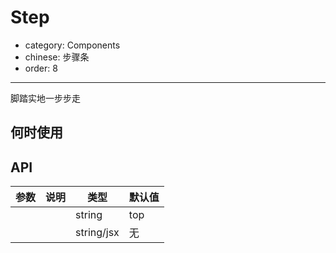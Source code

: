 # Step

- category: Components
- chinese: 步骤条
- order: 8

---

脚踏实地一步步走

## 何时使用



## API

| 参数      | 说明                                     | 类型       | 默认值 |
|-----------|------------------------------------------|------------|--------|
|  | | string     | top    |
|      | | string/jsx | 无     |
